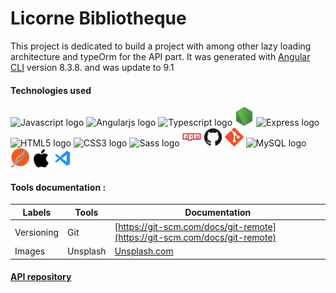 <h1> Licorne Bibliotheque </h1>

This project is dedicated to build a project with among other lazy loading architecture and typeOrm for the API part.
It was generated with [Angular CLI](https://github.com/angular/angular-cli) version 8.3.8. and was update to 9.1

<h4> Technologies used</h4>
<p align="left">
<img src="https://devicons.github.io/devicon/devicon.git/icons/javascript/javascript-original.svg" title="Javascript" alt="Javascript logo" width="30" height="30"/> 
<img src="https://devicons.github.io/devicon/devicon.git/icons/angularjs/angularjs-original.svg" title="Angular" alt="Angularjs logo" width="30" height="30"/> 
<img src="https://devicons.github.io/devicon/devicon.git/icons/typescript/typescript-original.svg" title="Typescript" alt="Typescript logo" width="30" height="30"/>
<img src="https://raw.githubusercontent.com/devicons/devicon/0d6c64dbbf311879f7d563bfc3ccf559f9ed111c/icons/nodejs/nodejs-original.svg" title="NodeJS" alt="nodejs logo" width="30" height="30"/>
<img src="https://devicons.github.io/devicon/devicon.git/icons/express/express-original-wordmark.svg" title="Express" alt="Express logo" width="30" height="30"/>
<img src="https://devicons.github.io/devicon/devicon.git/icons/html5/html5-original-wordmark.svg" title="HTML5" alt="HTML5 logo" width="30" height="30"/> 
<img src="https://devicons.github.io/devicon/devicon.git/icons/css3/css3-original-wordmark.svg" title="CSS3" alt="CSS3 logo" width="30" height="30"/> 
<img src="https://devicons.github.io/devicon/devicon.git/icons/sass/sass-original.svg" title="Sass" alt="Sass logo" width="30" height="30"/> 
<!-- <img src="https://devicons.github.io/devicon/devicon.git/icons/bootstrap/bootstrap-plain.svg" title="Bootstrap" alt="Bootstrap logo" width="30" height="30"/>  -->
<img src="https://raw.githubusercontent.com/devicons/devicon/0d6c64dbbf311879f7d563bfc3ccf559f9ed111c/icons/npm/npm-original-wordmark.svg" title="NPM" alt="npm logo" width="30" height="30"/> 
<img src="https://raw.githubusercontent.com/devicons/devicon/0d6c64dbbf311879f7d563bfc3ccf559f9ed111c/icons/github/github-original.svg" title="Github" alt="github logo" width="30" height="30"/> 
<img src="https://raw.githubusercontent.com/devicons/devicon/0d6c64dbbf311879f7d563bfc3ccf559f9ed111c/icons/git/git-original.svg" title="Git" alt="git logo" width="30" height="30"/> 
<img src="https://devicons.github.io/devicon/devicon.git/icons/mysql/mysql-original-wordmark.svg" title="MySQL" alt="MySQL logo" width="30" height="30"/>
<img src="https://raw.githubusercontent.com/DOligex/devIcons/c7399b7aa0823661e4eedf4879caf61e41680c43/postman.svg?token=AMIZFZRA4T2DDV4NDVXJKZ27G35WS" title="Postman" alt="Postman logo" width="30">
<img src="https://raw.githubusercontent.com/devicons/devicon/0d6c64dbbf311879f7d563bfc3ccf559f9ed111c/icons/apple/apple-original.svg" title="Mac" alt="Apple logo" width="30" height="30"/>
<img src="https://raw.githubusercontent.com/PKief/vscode-material-icon-theme/36c6d3ef63c06fe942b62da9303b559d8b4535b3/icons/vscode.svg" title="VSCode" alt="VSCode logo" width="30" height="30"/>
</p>


<h4> Tools documentation : </h4>


| Labels | Tools  | Documentation| 
|--|--|--|
|Versioning| Git  | [https://git-scm.com/docs/git-remote](https://git-scm.com/docs/git-remote) |
| Images | Unsplash  | [Unsplash.com](https://unsplash.com/) |

<h4>
<a href="https://github.com/DOligex/LicorneBibliothequeApi" target="blank">API repository</a>
</h4>
